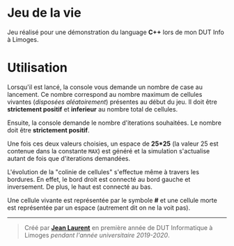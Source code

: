# Jeu de la vie

Jeu réalisé pour une démonstration du language **C++** lors de mon DUT Info à Limoges.


# Utilisation

Lorsqu'il est lancé, la console vous demande un nombre de case au lancement. 
Ce nombre correspond au nombre maximum de cellules vivantes (*disposées aléatoirement*) présentes au début du jeu. 
Il doit être **strictement positif** et **inferieur** au nombre total de cellules.

Ensuite, la console demande le nombre d'iterations souhaitées. Le nombre doit être **strictement positif**.

Une fois ces deux valeurs choisies, un espace de **25\*25** (la valeur 25 est contenue dans la constante `MAX`) 
est généré et la simulation s'actualise autant de fois que d'iterations demandées.

L'évolution de la "colinie de cellules" s'effectue même à travers les bordures. 
En effet, le bord droit est connecté au bord gauche et inversement. 
De plus, le haut est connecté au bas.

Une cellule vivante est représentée par le symbole **\#** et une cellule morte est représentée par un espace (autrement dit on ne la voit pas).

------

> Créé par [**Jean Laurent**](https://github.com/jeanlrnt) en première année de DUT Informatique à Limoges *pendant l'année universitaire 2019-2020*.
